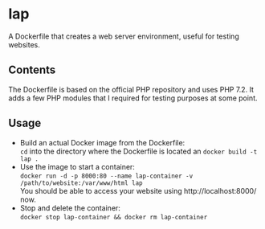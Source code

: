 # lap

A Dockerfile that creates a web server environment, useful for testing websites.

## Contents

The Dockerfile is based on the official PHP repository and uses PHP 7.2. It adds a few PHP modules that I required for testing purposes at some point.

## Usage

* Build an actual Docker image from the Dockerfile:  
  `cd` into the directory where the Dockerfile is located an `docker build -t lap .`
* Use the image to start a container:  
  `docker run -d -p 8000:80 --name lap-container -v /path/to/website:/var/www/html lap`  
  You should be able to access your website using http://localhost:8000/ now.
* Stop and delete the container:  
  `docker stop lap-container && docker rm lap-container`
